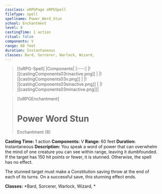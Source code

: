 ```yaml
---
cssclass: oRPGPage oRPGSpell
fileType: spell
spellname: Power_Word_Stun
school: Enchantment
level: 8
castingTime: 1 action
ritual: false
components: V
range: 60 feet
duration: Instantaneous
classes: Bard, Sorcerer, Warlock, Wizard,
---
```

> [!oRPG-Spell]
> |Components|
> |:---:|
> |![[castingComponents03rinactive.png]] |
> |![[castingComponents03v.png]] |
> |![[castingComponents03sinactive.png]] |
> |![[castingComponents03minactive.png]]|

> [!oRPGEnchantment]
>#  Power Word Stun
> Enchantment  (8)

**Casting Time:** 1 action
**Components:** V
**Range:** 60 feet
**Duration:**  Instantaneous
**Description:**
You speak a word of power that can overwhelm the mind of one creature you can see within range, leaving it dumbfounded. If the target has 150 hit points or fewer, it is stunned. Otherwise, the spell has no effect.



 The stunned target must make a Constitution saving throw at the end of each of its turns.  On a successful save, this stunning effect ends.



**Classes:**  *Bard, Sorcerer, Warlock, Wizard, *


